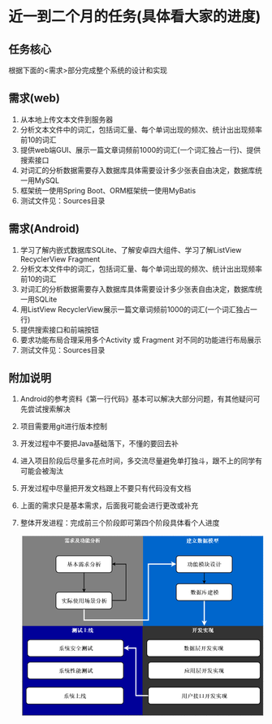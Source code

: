 # 近一到二个月的任务(具体看大家的进度)

## 任务核心

根据下面的<需求>部分完成整个系统的设计和实现

## 需求(web)

1. 从本地上传文本文件到服务器
2. 分析文本文件中的词汇，包括词汇量、每个单词出现的频次、统计出出现频率前10的词汇
3. 提供web端GUI、展示一篇文章词频前1000的词汇(一个词汇独占一行)、提供搜索接口
4. 对词汇的分析数据需要存入数据库具体需要设计多少张表自由决定，数据库统一用MySQL
5. 框架统一使用Spring Boot、ORM框架统一使用MyBatis
6. 测试文件见：Sources目录

## 需求(Android)

1. 学习了解内嵌式数据库SQLite、了解安卓四大组件、学习了解ListView RecyclerView Fragment
2. 分析文本文件中的词汇，包括词汇量、每个单词出现的频次、统计出出现频率前10的词汇
3. 对词汇的分析数据需要存入数据库具体需要设计多少张表自由决定，数据库统一用SQLite
4. 用ListView RecyclerView展示一篇文章词频前1000的词汇(一个词汇独占一行)
5. 提供搜索接口和前端按钮
6. 要求功能布局合理采用多个Activity 或 Fragment 对不同的功能进行布局展示
7. 测试文件见：Sources目录

## 附加说明

1. Android的参考资料《第一行代码》基本可以解决大部分问题，有其他疑问可先尝试搜索解决

2. 项目需要用git进行版本控制

3. 开发过程中不要把Java基础落下，不懂的要回去补

4. 进入项目阶段后尽量多花点时间，多交流尽量避免单打独斗，跟不上的同学有可能会被淘汰

5. 开发过程中尽量把开发文档跟上不要只有代码没有文档

6. 上面的需求只是基本需求，后面我可能会进行更改或补充

7. 整体开发进程：完成前三个阶段即可第四个阶段具体看个人进度

   ![1572828071996](../image/1572828071996.png)